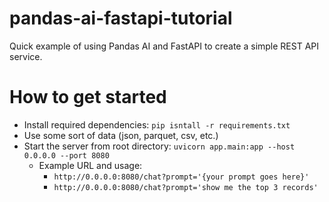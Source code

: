 # pandas-ai-fastapi-tutorial

Quick example of using Pandas AI and FastAPI to create a simple REST API service.

# How to get started
- Install required dependencies: `pip isntall -r requirements.txt`
- Use some sort of data (json, parquet, csv, etc.)
- Start the server from root directory: `uvicorn app.main:app --host 0.0.0.0 --port 8080`
    - Example URL and usage: 
        - `http://0.0.0.0:8080/chat?prompt='{your prompt goes here}'`
        - `http://0.0.0.0:8080/chat?prompt='show me the top 3 records'`
